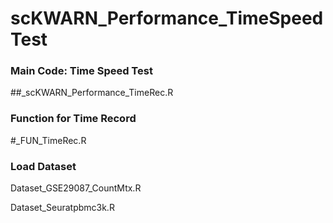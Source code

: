 # scKWARN_Performance_TimeSpeedTest

### Main Code: Time Speed Test

##_scKWARN_Performance_TimeRec.R

### Function for Time Record

#_FUN_TimeRec.R

### Load Dataset

Dataset_GSE29087_CountMtx.R

Dataset_Seuratpbmc3k.R
